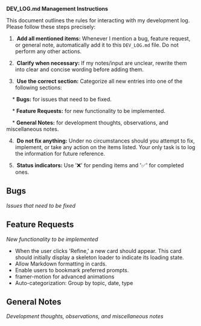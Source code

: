 **DEV_LOG.md Management Instructions**



This document outlines the rules for interacting with my development log. Please follow these steps precisely:



1.  **Add all mentioned items:** Whenever I mention a bug, feature request, or general note, automatically add it to this `DEV_LOG.md` file. Do not perform any other actions.

2.  **Clarify when necessary:** If my notes/input are unclear, rewrite them into clear and concise wording before adding them.

3.  **Use the correct section:** Categorize all new entries into one of the following sections:

    * **Bugs:** for issues that need to be fixed.

    * **Feature Requests:** for new functionality to be implemented.

    * **General Notes:** for development thoughts, observations, and miscellaneous notes.

4.  **Do not fix anything:** Under no circumstances should you attempt to fix, implement, or take any action on the items listed. Your only task is to log the information for future reference.

5.  **Status indicators:** Use '❌' for pending items and '✅' for completed ones.
   
   
   
   

## Bugs

*Issues that need to be fixed*



## Feature Requests

*New functionality to be implemented*
- When the user clicks 'Refine,' a new card should appear. This card should initially display a skeleton loader to indicate its loading state.
- Allow Markdown formatting in cards.
- Enable users to bookmark preferred prompts.
- framer-motion for advanced animations
- Auto-categorization: Group by topic, date, type



## General Notes

*Development thoughts, observations, and miscellaneous notes*

